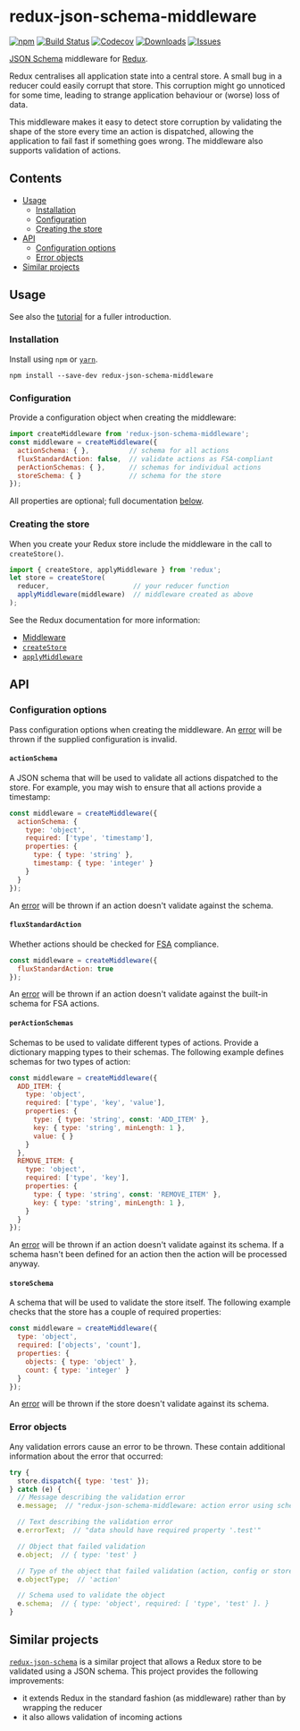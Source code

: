 # redux-json-schema-middleware

[![npm](https://img.shields.io/npm/v/redux-json-schema-middleware.svg)](https://www.npmjs.com/package/redux-json-schema-middleware)
[![Build Status](https://travis-ci.org/simpleigh/redux-json-schema-middleware.svg?branch=master)](https://travis-ci.org/simpleigh/redux-json-schema-middleware)
[![Codecov](https://img.shields.io/codecov/c/github/simpleigh/redux-json-schema-middleware.svg)](https://codecov.io/gh/simpleigh/redux-json-schema-middleware)
[![Downloads](https://img.shields.io/npm/dt/redux-json-schema-middleware.svg)](https://www.npmjs.com/package/dotjs-loader)
[![Issues](https://img.shields.io/github/issues/simpleigh/redux-json-schema-middleware.svg)](https://github.com/simpleigh/redux-json-schema-middleware/issues)

[JSON Schema](http://json-schema.org/) middleware for [Redux](https://redux.js.org/).

Redux centralises all application state into a central store.
A small bug in a reducer could easily corrupt that store.
This corruption might go unnoticed for some time,
leading to strange application behaviour or (worse) loss of data.

This middleware makes it easy to detect store corruption by validating the shape
of the store every time an action is dispatched,
allowing the application to fail fast if something goes wrong.
The middleware also supports validation of actions.

## Contents

* [Usage](#usage)
  * [Installation](#installation)
  * [Configuration](#configuration)
  * [Creating the store](#creating-the-store)
* [API](#api)
  * [Configuration options](#configuration-options)
  * [Error objects](#error-objects)
* [Similar projects](#similar-projects)

## Usage

See also the [tutorial](TUTORIAL.md) for a fuller introduction.

### Installation

Install using `npm` or [`yarn`](https://yarnpkg.com/).

```shell
npm install --save-dev redux-json-schema-middleware
```

### Configuration

Provide a configuration object when creating the middleware:

```javascript
import createMiddleware from 'redux-json-schema-middleware';
const middleware = createMiddleware({
  actionSchema: { },          // schema for all actions
  fluxStandardAction: false,  // validate actions as FSA-compliant
  perActionSchemas: { },      // schemas for individual actions
  storeSchema: { }            // schema for the store
});
```

All properties are optional; full documentation [below](#configuration-options).

### Creating the store

When you create your Redux store include the middleware in the call to
`createStore()`.

```javascript
import { createStore, applyMiddleware } from 'redux';
let store = createStore(
  reducer,                     // your reducer function
  applyMiddleware(middleware)  // middleware created as above
);
```

See the Redux documentation for more information:
* [Middleware](https://redux.js.org/docs/advanced/Middleware.html)
* [`createStore`](https://redux.js.org/docs/api/createStore.html)
* [`applyMiddleware`](https://redux.js.org/docs/api/applyMiddleware.html)

## API

### Configuration options

Pass configuration options when creating the middleware.
An [error](#error-objects) will be thrown if the supplied configuration is
invalid.

#### `actionSchema`

A JSON schema that will be used to validate all actions dispatched to the store.
For example, you may wish to ensure that all actions provide a timestamp:

```javascript
const middleware = createMiddleware({
  actionSchema: {
    type: 'object',
    required: ['type', 'timestamp'],
    properties: {
      type: { type: 'string' },
      timestamp: { type: 'integer' }
    }
  }
});
```

An [error](#error-objects) will be thrown if an action doesn't validate against
the schema.

#### `fluxStandardAction`

Whether actions should be checked for
[FSA](https://github.com/acdlite/flux-standard-action) compliance.

```javascript
const middleware = createMiddleware({
  fluxStandardAction: true
});
```

An [error](#error-objects) will be thrown if an action doesn't validate against
the built-in schema for FSA actions.

#### `perActionSchemas`

Schemas to be used to validate different types of actions.
Provide a dictionary mapping types to their schemas.
The following example defines schemas for two types of action:

```javascript
const middleware = createMiddleware({
  ADD_ITEM: {
    type: 'object',
    required: ['type', 'key', 'value'],
    properties: {
      type: { type: 'string', const: 'ADD_ITEM' },
      key: { type: 'string', minLength: 1 },
      value: { }
    }
  },
  REMOVE_ITEM: {
    type: 'object',
    required: ['type', 'key'],
    properties: {
      type: { type: 'string', const: 'REMOVE_ITEM' },
      key: { type: 'string', minLength: 1 },
    }
  }
});
```

An [error](#error-objects) will be thrown if an action doesn't validate against
its schema.
If a schema hasn't been defined for an action then the action will be processed
anyway.

#### `storeSchema`

A schema that will be used to validate the store itself.
The following example checks that the store has a couple of required properties:

```javascript
const middleware = createMiddleware({
  type: 'object',
  required: ['objects', 'count'],
  properties: {
    objects: { type: 'object' },
    count: { type: 'integer' }
  }
});
```

An [error](#error-objects) will be thrown if the store doesn't validate against
its schema.

### Error objects

Any validation errors cause an error to be thrown.
These contain additional information about the error that occurred:

```javascript
try {
  store.dispatch({ type: 'test' });
} catch (e) {
  // Message describing the validation error
  e.message;  // "redux-json-schema-middleware: action error using schema 'action'"

  // Text describing the validation error
  e.errorText;  // "data should have required property '.test'"

  // Object that failed validation
  e.object;  // { type: 'test' }

  // Type of the object that failed validation (action, config or store)
  e.objectType;  // 'action'

  // Schema used to validate the object
  e.schema;  // { type: 'object', required: [ 'type', 'test' ]. }
}
```

## Similar projects

[`redux-json-schema`](https://www.npmjs.com/package/redux-json-schema) is a
similar project that allows a Redux store to be validated using a JSON schema.
This project provides the following improvements:
* it extends Redux in the standard fashion (as middleware) rather than by
  wrapping the reducer
* it also allows validation of incoming actions
